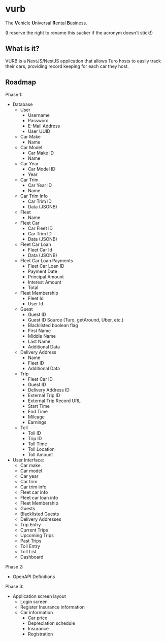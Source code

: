 # vurb

The **V**ehicle **U**niversal **R**ental **B**usiness.

(I reserve the right to rename this sucker if the acronym doesn't stick!)

## What is it?

VURB is a NextJS/NestJS application that allows Turo hosts to easily
track their cars, providing record keeping for each car they host.

## Roadmap

Phase 1:
- Database
  - User
    - Username
    - Password
    - E-Mail Address
    - User UUID
  - Car Make
    - Name
  - Car Model
    - Car Make ID
    - Name
  - Car Year
    - Car Model ID
    - Year
  - Car Trim
    - Car Year ID
    - Name
  - Car Trim Info
    - Car Trim ID
    - Data (JSONB)
  - Fleet
    - Name
  - Fleet Car
    - Car Fleet ID
    - Car Trim ID
    - Data (JSONB)
  - Fleet Car Loan
    - Fleet Car Id
    - Data (JSONB)
  - Fleet Car Loan Payments
    - Fleet Car Loan ID
    - Payment Date
    - Principal Amount
    - Interest Amount
    - Total
  - Fleet Membership
    - Fleet Id
    - User Id
  - Guest
    - Guest ID
    - Guest ID Source (Turo, getAround, Uber, etc.)
    - Blacklisted boolean flag
    - First Name
    - Middle Name
    - Last Name
    - Additional Data
  - Delivery Address
    - Name
    - Fleet ID
    - Additional Data
  - Trip
    - Fleet Car ID
    - Guest ID
    - Delivery Address ID
    - External Trip ID
    - External Trip Record URL
    - Start Time
    - End Time
    - Mileage
    - Earnings
  - Toll
    - Toll ID
    - Trip ID
    - Toll Time
    - Toll Location
    - Toll Amount
- User Interface:
  - Car make
  - Car model
  - Car year
  - Car trim
  - Car trim info
  - Fleet car info
  - Fleet car loan info
  - Fleet Membership
  - Guests
  - Blacklisted Guests
  - Delivery Addresses
  - Trip Entry
  - Current Trips
  - Upcoming Trips
  - Past Trips
  - Toll Entry
  - Toll List
  - Dashboard

[//]: # (  - Address database)

[//]: # (    - First street address)

[//]: # (    - Second street address)

[//]: # (    - City)

[//]: # (    - State/Province)

[//]: # (    - Zipcode)

[//]: # (    - Country)

[//]: # (  - Contact database)

[//]: # (    - First name)

[//]: # (    - Middle name)

[//]: # (    - Last name)

[//]: # (    - Address)

[//]: # (    - Phone)

[//]: # (  - Users database)

[//]: # (    - Username)

[//]: # (    - Password)

[//]: # (    - Contact ID)

[//]: # (    - E-Mail Address)

[//]: # (  - Insurance Carrier database)

[//]: # (    - Name)

[//]: # (    - Phone ID)

[//]: # (    - Address ID)

[//]: # (  - Insurance database)

[//]: # (    - Insurance Carrier ID)

[//]: # (    - Insurance Identifier)

[//]: # (    - Origination Date)

[//]: # (    - Expiration Date)

[//]: # (  - Car Registration database)

[//]: # (    - Number)

[//]: # (    - Expire Date)

[//]: # (    - Registration State/Province)

[//]: # (    - Registered Contact)

[//]: # (  - Car Storage database)

[//]: # (    - Storage location physical location)

[//]: # (    - Storage location mailing address)

[//]: # (    - Storage description)

[//]: # (    - Phone number)

[//]: # (    - Contact name)

[//]: # (  - Note database)

[//]: # (    - Note description)

[//]: # (    - Cost and Date)

[//]: # (  - Infractions database)

[//]: # (    - Infraction type:)

[//]: # (      - Normal Wear and Tear)

[//]: # (      - Excessive Wear and Tear)

[//]: # (      - Intentional Damage/Vandalism)

[//]: # (      - Smoking/Vaping)

[//]: # (      - Speeding/Vehicle Misuse)

[//]: # (      - Minor Accident)

[//]: # (      - Major Accident)

[//]: # (      - Total Loss)

[//]: # (    - Car note)

[//]: # (  - Photos database)

[//]: # (    - Photo types:)

[//]: # (      - Car Interior)

[//]: # (      - Car Exterior)

[//]: # (      - Car Before)

[//]: # (      - Car After)

[//]: # (      - Car Claim)

[//]: # (      - Car Initial Interior)

[//]: # (      - Car Initial Exterior)

[//]: # (      - Renter DL)

[//]: # (      - Renter Selfie and DL)

[//]: # (      - Renter Selfie and Car)

[//]: # (    - Photo store location URL)

[//]: # (  - Car Photos database)

[//]: # (    - Car ID)

[//]: # (    - Photo ID)

[//]: # (    - Date of Photo)

[//]: # (  - Incidentals database)

[//]: # (    - Car ID)

[//]: # (    - Photo ID)

[//]: # (    - Note ID)

[//]: # (  - Car Registration History database)

[//]: # (    - Car ID)

[//]: # (    - Registration ID)

[//]: # (  - Drivers License database)

[//]: # (    - License number)

[//]: # (    - Issuing state/province)

[//]: # (    - Issuing country)

[//]: # (    - Registered address)

[//]: # (    - Registered contact)

[//]: # (    - Issue Date)

[//]: # (    - Expiration Date)

[//]: # (    - Photo)

[//]: # (  - Renters database)

[//]: # (    - Renter name)

[//]: # (    - Renter birth date)

[//]: # (    - Drivers License record)

[//]: # (    - Photo record)

[//]: # (    - URL to user info on rental site)

[//]: # (  - Trip Photos database)

[//]: # (    - Trip ID)

[//]: # (    - Photo ID)

[//]: # (    - Date)

[//]: # (  - Trip Renter database)

[//]: # (    - Trip ID)

[//]: # (    - Renter ID)

[//]: # (    - Renter Type &#40;primary, authorized&#41;)

[//]: # (  - Trip Infractions database)

[//]: # (    - Trip Renter ID)

[//]: # (    - Infraction ID)

[//]: # (  - Car Condition database)

[//]: # (    - Car ID)

[//]: # (    - Photo ID)

[//]: # (    - Note ID)

[//]: # (  - Car Investment database)

[//]: # (    - Car ID)

[//]: # (    - Investor Contact ID)

[//]: # (    - Percentage)

[//]: # (    - Amount Invested)

[//]: # (  - Toll Transponders database)

[//]: # (    - ID of the transponder)

[//]: # (    - Car ID)

[//]: # (    - Login for transponder database)

[//]: # (  - Trip Toll database)

[//]: # (    - Toll transponder ID)

[//]: # (    - Trip ID)

[//]: # (    - Note ID)

[//]: # (    - Renter associated with toll)

[//]: # (Phase 1: &#40;Unanswered&#41;)

[//]: # (- Company database)

[//]: # (  - Company name)

[//]: # (  - Contact ID)

[//]: # (  - Mailing Address ID)

[//]: # (  - Physical Address ID)

[//]: # (- Fleet database)

[//]: # (  - Fleet Name)

[//]: # (  - Company ID)

[//]: # (- Fleet Car database)

[//]: # (  - Car ID)

[//]: # (  - Fleet ID)

[//]: # (- Car Depreciation database)

[//]: # (  - Car ID)

[//]: # (  - Purchase Price)

[//]: # (  - Purchase Date)

[//]: # (  - Depreciation per month &#40;Float&#41; - 20% of purchase price amortized over 12 months)

[//]: # (  - Depreciation termination date &#40;60 month after purchase date&#41;)

Phase 2:
- OpenAPI Definitions

Phase 3:
- Application screen layout
  - Login screen
  - Register Insurance information
  - Car information
    - Car price
    - Depreciation schedule
    - Insurance
    - Registration

